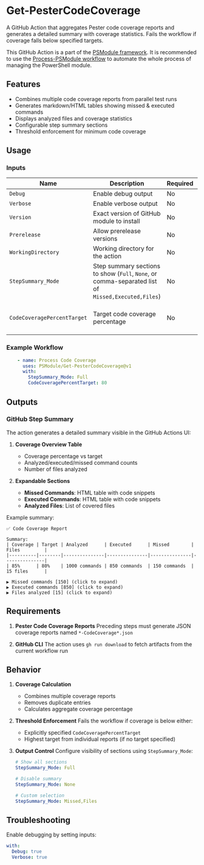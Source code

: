 # Get-PesterCodeCoverage

A GitHub Action that aggregates Pester code coverage reports and generates a detailed summary with coverage statistics.
Fails the workflow if coverage falls below specified targets.

This GitHub Action is a part of the [PSModule framework](https://github.com/PSModule). It is recommended to use the
[Process-PSModule workflow](https://github.com/PSModule/Process-PSModule) to automate the whole process of managing the PowerShell module.

## Features

- Combines multiple code coverage reports from parallel test runs
- Generates markdown/HTML tables showing missed & executed commands
- Displays analyzed files and coverage statistics
- Configurable step summary sections
- Threshold enforcement for minimum code coverage

## Usage

### Inputs

| Name | Description | Required | Default |
|------|-------------|----------|---------|
| `Debug` | Enable debug output | No | `false` |
| `Verbose` | Enable verbose output | No | `false` |
| `Version` | Exact version of GitHub module to install | No | Latest |
| `Prerelease` | Allow prerelease versions | No | `false` |
| `WorkingDirectory` | Working directory for the action | No | `.` |
| `StepSummary_Mode` | Step summary sections to show (`Full`, `None`, or comma-separated list of `Missed,Executed,Files`) | No | `Missed,Files` |
| `CodeCoveragePercentTarget` | Target code coverage percentage | No | Max target from individual reports |

### Example Workflow

```yaml
    - name: Process Code Coverage
      uses: PSModule/Get-PesterCodeCoverage@v1
      with:
        StepSummary_Mode: Full
        CodeCoveragePercentTarget: 80
```

## Outputs

### GitHub Step Summary

The action generates a detailed summary visible in the GitHub Actions UI:

1. **Coverage Overview Table**
   - Coverage percentage vs target
   - Analyzed/executed/missed command counts
   - Number of files analyzed

2. **Expandable Sections**
   - **Missed Commands**: HTML table with code snippets
   - **Executed Commands**: HTML table with code snippets
   - **Analyzed Files**: List of covered files

Example summary:
```
✅ Code Coverage Report

Summary:
| Coverage | Target | Analyzed      | Executed      | Missed        | Files         |
|----------|--------|---------------|---------------|---------------|---------------|
| 85%      | 80%    | 1000 commands | 850 commands  | 150 commands  | 15 files      |

▶️ Missed commands [150] (click to expand)
▶️ Executed commands [850] (click to expand)
▶️ Files analyzed [15] (click to expand)
```

## Requirements

1. **Pester Code Coverage Reports**
   Preceding steps must generate JSON coverage reports named `*-CodeCoverage*.json`

2. **GitHub CLI**
   The action uses `gh run download` to fetch artifacts from the current workflow run

## Behavior

1. **Coverage Calculation**
   - Combines multiple coverage reports
   - Removes duplicate entries
   - Calculates aggregate coverage percentage

2. **Threshold Enforcement**
   Fails the workflow if coverage is below either:
   - Explicitly specified `CodeCoveragePercentTarget`
   - Highest target from individual reports (if no target specified)

3. **Output Control**
   Configure visibility of sections using `StepSummary_Mode`:
   ```yaml
   # Show all sections
   StepSummary_Mode: Full

   # Disable summary
   StepSummary_Mode: None

   # Custom selection
   StepSummary_Mode: Missed,Files
   ```

## Troubleshooting

Enable debugging by setting inputs:
```yaml
with:
  Debug: true
  Verbose: true
```
